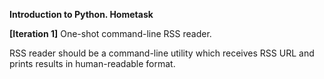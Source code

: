 **Introduction to Python. Hometask**

__[Iteration 1]__ One-shot command-line RSS reader.

RSS reader should be a command-line utility which receives RSS URL and prints results in human-readable format.